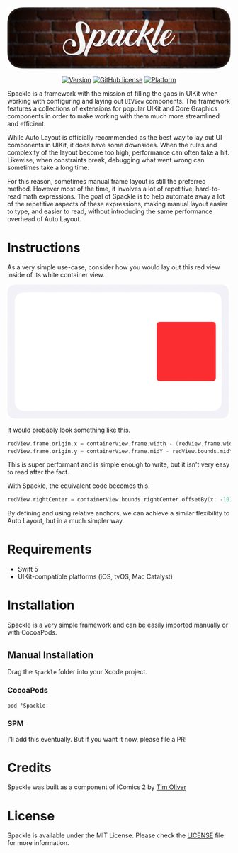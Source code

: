 <img src="Logo.webp" alt="Spackle" />

<span align="center">

[![Version](https://img.shields.io/cocoapods/v/Spackle.svg?style=flat)](http://cocoadocs.org/docsets/Spackle)
[![GitHub license](https://img.shields.io/badge/license-MIT-blue.svg)](https://raw.githubusercontent.com/TimOliver/Spackle/main/LICENSE)
[![Platform](https://img.shields.io/cocoapods/p/Spackle.svg?style=flat)](http://cocoadocs.org/docsets/Spackle)
    
</span>

Spackle is a framework with the mission of filling the gaps in UIKit when working with configuring and laying out `UIView` components. The framework features a collections of extensions for popular UIKit and Core Graphics components in order to make working with them much more streamlined and efficient.

While Auto Layout is officially recommended as the best way to lay out UI components in UIKit, it does have some downsides. When the rules and complexity of the layout become too high, performance can often take a hit. Likewise, when constraints break, debugging what went wrong can sometimes take a long time.

For this reason, sometimes manual frame layout is still the preferred method. However most of the time, it involves a lot of repetitive, hard-to-read math expressions. The goal of Spackle is to help automate away a lot of the repetitive aspects of these expressions, making manual layout easier to type, and easier to read, without introducing the same performance overhead of Auto Layout.

# Instructions

As a very simple use-case, consider how you would lay out this red view inside of its white container view. 

<img src="Example.png" alt="Spackle Example" width = "500" />
    
It would probably look something like this.

```swift
redView.frame.origin.x = containerView.frame.width - (redView.frame.width + 10)
redView.frame.origin.y = containerView.frame.midY - redView.bounds.midY
```

This is super performant and is simple enough to write, but it isn't very easy to read after the fact.

With Spackle, the equivalent code becomes this.

```swift
redView.rightCenter = containerView.bounds.rightCenter.offsetBy(x: -10)
```

By defining and using relative anchors, we can achieve a similar flexibility to Auto Layout, but in a much simpler way.

# Requirements
* Swift 5
* UIKit-compatible platforms (iOS, tvOS, Mac Catalyst)

# Installation

Spackle is a very simple framework and can be easily imported manually or with CocoaPods.

## Manual Installation

Drag the `Spackle` folder into your Xcode project.

### CocoaPods

```
pod 'Spackle'
```

### SPM

I'll add this eventually. But if you want it now, please file a PR!

# Credits

Spackle was built as a component of iComics 2 by [Tim Oliver](https://twitter.com/TimOliverAU)

# License

Spackle is available under the MIT License. Please check the [LICENSE](LICENSE) file for more information.
